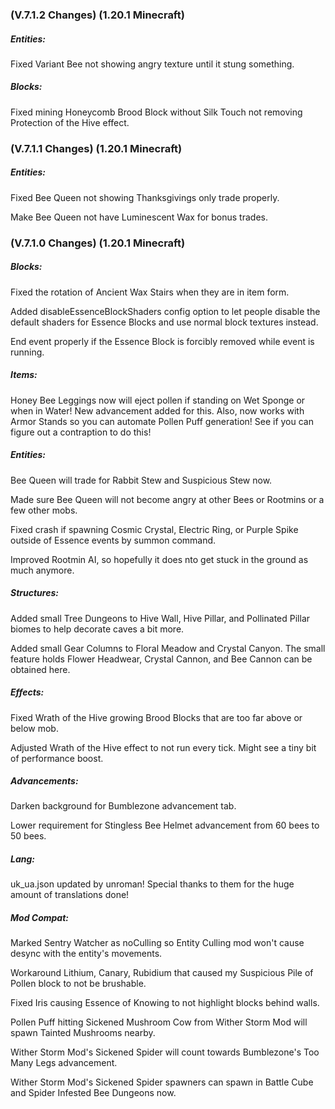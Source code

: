 ### **(V.7.1.2 Changes) (1.20.1 Minecraft)**

##### Entities:
Fixed Variant Bee not showing angry texture until it stung something.

##### Blocks:
Fixed mining Honeycomb Brood Block without Silk Touch not removing Protection of the Hive effect.


### **(V.7.1.1 Changes) (1.20.1 Minecraft)**

##### Entities:
Fixed Bee Queen not showing Thanksgivings only trade properly.

Make Bee Queen not have Luminescent Wax for bonus trades.


### **(V.7.1.0 Changes) (1.20.1 Minecraft)**

##### Blocks:
Fixed the rotation of Ancient Wax Stairs when they are in item form.

Added disableEssenceBlockShaders config option to let people disable the default shaders for Essence Blocks and use normal block textures instead.

End event properly if the Essence Block is forcibly removed while event is running.

##### Items:
Honey Bee Leggings now will eject pollen if standing on Wet Sponge or when in Water! New advancement added for this.
 Also, now works with Armor Stands so you can automate Pollen Puff generation! See if you can figure out a contraption to do this!

##### Entities:
Bee Queen will trade for Rabbit Stew and Suspicious Stew now.

Made sure Bee Queen will not become angry at other Bees or Rootmins or a few other mobs.

Fixed crash if spawning Cosmic Crystal, Electric Ring, or Purple Spike outside of Essence events by summon command.

Improved Rootmin AI, so hopefully it does nto get stuck in the ground as much anymore.

##### Structures:
Added small Tree Dungeons to Hive Wall, Hive Pillar, and Pollinated Pillar biomes to help decorate caves a bit more.

Added small Gear Columns to Floral Meadow and Crystal Canyon.
 The small feature holds Flower Headwear, Crystal Cannon, and Bee Cannon can be obtained here.

##### Effects:
Fixed Wrath of the Hive growing Brood Blocks that are too far above or below mob.

Adjusted Wrath of the Hive effect to not run every tick. Might see a tiny bit of performance boost.

##### Advancements:
Darken background for Bumblezone advancement tab.

Lower requirement for Stingless Bee Helmet advancement from 60 bees to 50 bees.

##### Lang:
uk_ua.json updated by unroman! Special thanks to them for the huge amount of translations done!

##### Mod Compat:
Marked Sentry Watcher as noCulling so Entity Culling mod won't cause desync with the entity's movements.

Workaround Lithium, Canary, Rubidium that caused my Suspicious Pile of Pollen block to not be brushable.

Fixed Iris causing Essence of Knowing to not highlight blocks behind walls.

Pollen Puff hitting Sickened Mushroom Cow from Wither Storm Mod will spawn Tainted Mushrooms nearby.

Wither Storm Mod's Sickened Spider will count towards Bumblezone's Too Many Legs advancement.

Wither Storm Mod's Sickened Spider spawners can spawn in Battle Cube and Spider Infested Bee Dungeons now.